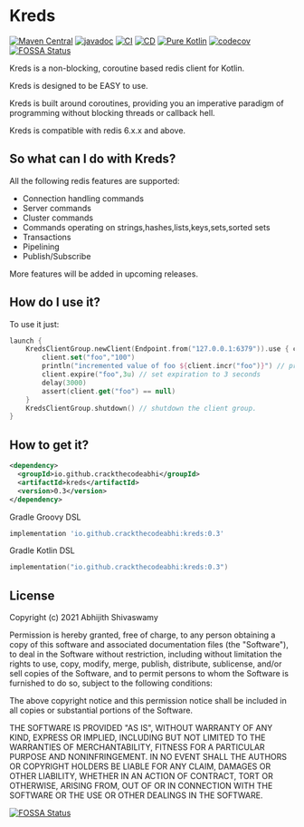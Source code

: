 # Kreds 

[![Maven Central](https://img.shields.io/maven-central/v/io.github.crackthecodeabhi/kreds.svg?label=Maven%20Central)](https://search.maven.org/search?q=g:%22io.github.crackthecodeabhi%22%20AND%20a:%22kreds%22)
[![javadoc](https://javadoc.io/badge2/io.github.crackthecodeabhi/kreds/javadoc.svg)](https://javadoc.io/doc/io.github.crackthecodeabhi/kreds)
[![CI](https://github.com/crackthecodeabhi/kreds/actions/workflows/ci.yml/badge.svg)](https://github.com/crackthecodeabhi/kreds/actions/workflows/ci.yml)
[![CD](https://github.com/crackthecodeabhi/kreds/actions/workflows/gradle-publish.yml/badge.svg?branch=release)](https://github.com/crackthecodeabhi/kreds/actions/workflows/gradle-publish.yml)
[![Pure Kotlin](https://img.shields.io/badge/100%25-kotlin-blue.svg)](https://kotlinlang.org/)
[![codecov](https://codecov.io/gh/crackthecodeabhi/kreds/branch/main/graph/badge.svg?token=Y4XBBIH4BC)](https://codecov.io/gh/crackthecodeabhi/kreds)
[![FOSSA Status](https://app.fossa.com/api/projects/git%2Bgithub.com%2Fcrackthecodeabhi%2Fkreds.svg?type=shield)](https://app.fossa.com/projects/git%2Bgithub.com%2Fcrackthecodeabhi%2Fkreds?ref=badge_shield)


Kreds is a non-blocking, coroutine based redis client for Kotlin.

Kreds is designed to be EASY to use.

Kreds is built around coroutines, providing you an imperative paradigm of programming 
without blocking threads or callback hell.

Kreds is compatible with redis 6.x.x and above.

## So what can I do with Kreds?

All the following redis features are supported:

* Connection handling commands
* Server commands
* Cluster commands
* Commands operating on strings,hashes,lists,keys,sets,sorted sets 
* Transactions 
* Pipelining 
* Publish/Subscribe

More features will be added in upcoming releases.

## How do I use it?

To use it just:
```kotlin
launch {
    KredsClientGroup.newClient(Endpoint.from("127.0.0.1:6379")).use { client ->
        client.set("foo","100") 
        println("incremented value of foo ${client.incr("foo")}") // prints 101
        client.expire("foo",3u) // set expiration to 3 seconds
        delay(3000)
        assert(client.get("foo") == null)
    }
    KredsClientGroup.shutdown() // shutdown the client group.
}
```

## How to get it?

```xml
<dependency>
  <groupId>io.github.crackthecodeabhi</groupId>
  <artifactId>kreds</artifactId>
  <version>0.3</version>
</dependency>
```

Gradle Groovy DSL

```groovy
implementation 'io.github.crackthecodeabhi:kreds:0.3'

```
Gradle Kotlin DSL
```kotlin
implementation("io.github.crackthecodeabhi:kreds:0.3")
```

## License

Copyright (c) 2021 Abhijith Shivaswamy

Permission is hereby granted, free of charge, to any person obtaining a copy of this software and associated documentation files (the "Software"), to deal in the Software without restriction, including without limitation the rights to use, copy, modify, merge, publish, distribute, sublicense, and/or sell copies of the Software, and to permit persons to whom the Software is furnished to do so, subject to the following conditions:

The above copyright notice and this permission notice shall be included in all copies or substantial portions of the Software.

THE SOFTWARE IS PROVIDED "AS IS", WITHOUT WARRANTY OF ANY KIND, EXPRESS OR IMPLIED, INCLUDING BUT NOT LIMITED TO THE WARRANTIES OF MERCHANTABILITY, FITNESS FOR A PARTICULAR PURPOSE AND NONINFRINGEMENT. IN NO EVENT SHALL THE AUTHORS OR COPYRIGHT HOLDERS BE LIABLE FOR ANY CLAIM, DAMAGES OR OTHER LIABILITY, WHETHER IN AN ACTION OF CONTRACT, TORT OR OTHERWISE, ARISING FROM, OUT OF OR IN CONNECTION WITH THE SOFTWARE OR THE USE OR OTHER DEALINGS IN THE SOFTWARE.




[![FOSSA Status](https://app.fossa.com/api/projects/git%2Bgithub.com%2Fcrackthecodeabhi%2Fkreds.svg?type=large)](https://app.fossa.com/projects/git%2Bgithub.com%2Fcrackthecodeabhi%2Fkreds?ref=badge_large)